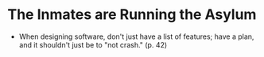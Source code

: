 # The Inmates are Running the Asylum

- When designing software, don't just have a list of features;
  have a plan, and it shouldn't just be to "not crash." (p. 42)
